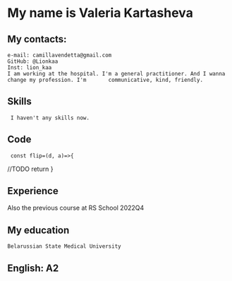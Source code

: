 # My name is Valeria Kartasheva
## My contacts: 
    e-mail: camillavendetta@gmail.com
    GitHub: @Lionkaa
    Inst: lion_kaa
    I am working at the hospital. I'm a general practitioner. And I wanna change my profession. I'm       communicative, kind, friendly.
## Skills   
     I haven't any skills now.
## Code   
     const flip=(d, a)=>{
  //TODO
  return 
}
## Experience
   Also the previous course at RS School 2022Q4
## My education
    Belarussian State Medical University
## English: A2